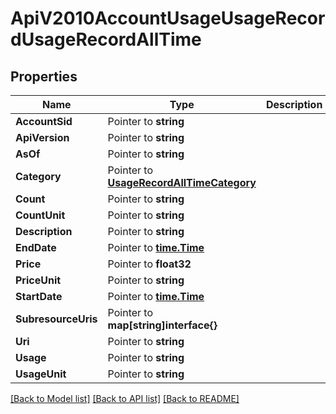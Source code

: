 # ApiV2010AccountUsageUsageRecordUsageRecordAllTime

## Properties

Name | Type | Description | Notes
------------ | ------------- | ------------- | -------------
**AccountSid** | Pointer to **string** |  |
**ApiVersion** | Pointer to **string** |  |
**AsOf** | Pointer to **string** |  |
**Category** | Pointer to [**UsageRecordAllTimeCategory**](usage_record_all_time_category.md) |  |
**Count** | Pointer to **string** |  |
**CountUnit** | Pointer to **string** |  |
**Description** | Pointer to **string** |  |
**EndDate** | Pointer to [**time.Time**](time.Time.md) |  |
**Price** | Pointer to **float32** |  |
**PriceUnit** | Pointer to **string** |  |
**StartDate** | Pointer to [**time.Time**](time.Time.md) |  |
**SubresourceUris** | Pointer to **map[string]interface{}** |  |
**Uri** | Pointer to **string** |  |
**Usage** | Pointer to **string** |  |
**UsageUnit** | Pointer to **string** |  |

[[Back to Model list]](../README.md#documentation-for-models) [[Back to API list]](../README.md#documentation-for-api-endpoints) [[Back to README]](../README.md)


